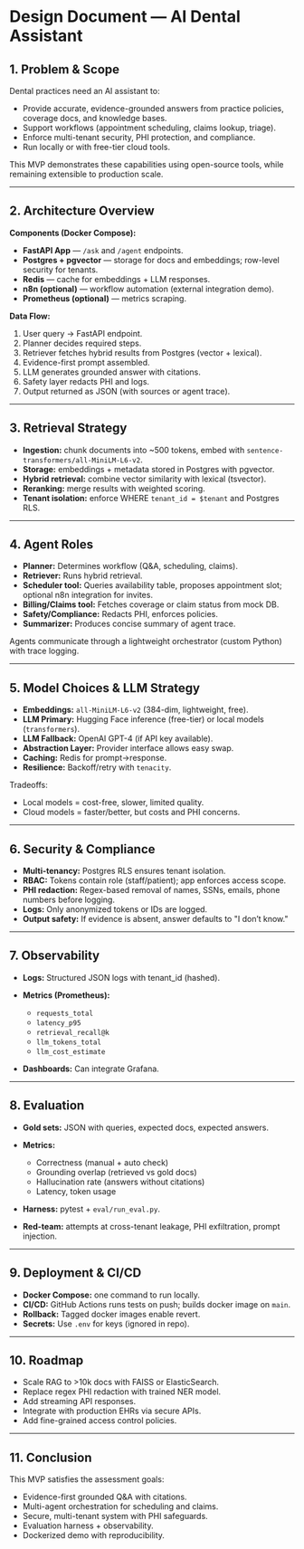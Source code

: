 # Design Document — AI Dental Assistant

## 1. Problem & Scope

Dental practices need an AI assistant to:

* Provide accurate, evidence-grounded answers from practice policies, coverage docs, and knowledge bases.
* Support workflows (appointment scheduling, claims lookup, triage).
* Enforce multi-tenant security, PHI protection, and compliance.
* Run locally or with free-tier cloud tools.

This MVP demonstrates these capabilities using open-source tools, while remaining extensible to production scale.

---

## 2. Architecture Overview

**Components (Docker Compose):**

* **FastAPI App** — `/ask` and `/agent` endpoints.
* **Postgres + pgvector** — storage for docs and embeddings; row-level security for tenants.
* **Redis** — cache for embeddings + LLM responses.
* **n8n (optional)** — workflow automation (external integration demo).
* **Prometheus (optional)** — metrics scraping.

**Data Flow:**

1. User query → FastAPI endpoint.
2. Planner decides required steps.
3. Retriever fetches hybrid results from Postgres (vector + lexical).
4. Evidence-first prompt assembled.
5. LLM generates grounded answer with citations.
6. Safety layer redacts PHI and logs.
7. Output returned as JSON (with sources or agent trace).

---

## 3. Retrieval Strategy

* **Ingestion:** chunk documents into ~500 tokens, embed with `sentence-transformers/all-MiniLM-L6-v2`.
* **Storage:** embeddings + metadata stored in Postgres with pgvector.
* **Hybrid retrieval:** combine vector similarity with lexical (tsvector).
* **Reranking:** merge results with weighted scoring.
* **Tenant isolation:** enforce WHERE `tenant_id = $tenant` and Postgres RLS.

---

## 4. Agent Roles

* **Planner:** Determines workflow (Q&A, scheduling, claims).
* **Retriever:** Runs hybrid retrieval.
* **Scheduler tool:** Queries availability table, proposes appointment slot; optional n8n integration for invites.
* **Billing/Claims tool:** Fetches coverage or claim status from mock DB.
* **Safety/Compliance:** Redacts PHI, enforces policies.
* **Summarizer:** Produces concise summary of agent trace.

Agents communicate through a lightweight orchestrator (custom Python) with trace logging.

---

## 5. Model Choices & LLM Strategy

* **Embeddings:** `all-MiniLM-L6-v2` (384-dim, lightweight, free).
* **LLM Primary:** Hugging Face inference (free-tier) or local models (`transformers`).
* **LLM Fallback:** OpenAI GPT-4 (if API key available).
* **Abstraction Layer:** Provider interface allows easy swap.
* **Caching:** Redis for prompt→response.
* **Resilience:** Backoff/retry with `tenacity`.

Tradeoffs:

* Local models = cost-free, slower, limited quality.
* Cloud models = faster/better, but costs and PHI concerns.

---

## 6. Security & Compliance

* **Multi-tenancy:** Postgres RLS ensures tenant isolation.
* **RBAC:** Tokens contain role (staff/patient); app enforces access scope.
* **PHI redaction:** Regex-based removal of names, SSNs, emails, phone numbers before logging.
* **Logs:** Only anonymized tokens or IDs are logged.
* **Output safety:** If evidence is absent, answer defaults to "I don’t know."

---

## 7. Observability

* **Logs:** Structured JSON logs with tenant_id (hashed).
* **Metrics (Prometheus):**

  * `requests_total`
  * `latency_p95`
  * `retrieval_recall@k`
  * `llm_tokens_total`
  * `llm_cost_estimate`
* **Dashboards:** Can integrate Grafana.

---

## 8. Evaluation

* **Gold sets:** JSON with queries, expected docs, expected answers.
* **Metrics:**

  * Correctness (manual + auto check)
  * Grounding overlap (retrieved vs gold docs)
  * Hallucination rate (answers without citations)
  * Latency, token usage
* **Harness:** pytest + `eval/run_eval.py`.
* **Red-team:** attempts at cross-tenant leakage, PHI exfiltration, prompt injection.

---

## 9. Deployment & CI/CD

* **Docker Compose:** one command to run locally.
* **CI/CD:** GitHub Actions runs tests on push; builds docker image on `main`.
* **Rollback:** Tagged docker images enable revert.
* **Secrets:** Use `.env` for keys (ignored in repo).

---

## 10. Roadmap

* Scale RAG to >10k docs with FAISS or ElasticSearch.
* Replace regex PHI redaction with trained NER model.
* Add streaming API responses.
* Integrate with production EHRs via secure APIs.
* Add fine-grained access control policies.

---

## 11. Conclusion

This MVP satisfies the assessment goals:

* Evidence-first grounded Q&A with citations.
* Multi-agent orchestration for scheduling and claims.
* Secure, multi-tenant system with PHI safeguards.
* Evaluation harness + observability.
* Dockerized demo with reproducibility.
